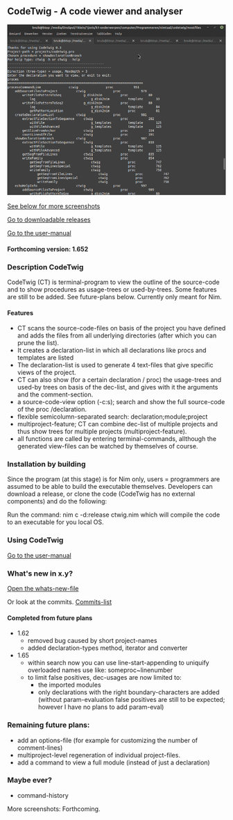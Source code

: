 ## CodeTwig - A code viewer and analyser

![01](mostfiles/pictures/codetwig_declarations_tree.png)

[See below for more screenshots](#more-screenshots)

[Go to downloadable releases](https://github.com/some-avail/codetwig/releases "Downloads for CodeTwig")

[Go to the user-manual](mostfiles/manual_codetwig.txt)


#### Forthcoming version: 1.652

### Description CodeTwig

CodeTwig (CT) is terminal-program to view the outline of the source-code and to show procedures as usage-trees or used-by-trees. Some features are still to be added. See future-plans below. Currently only meant for Nim.

#### Features
- CT scans the source-code-files on basis of the project you have defined and adds the files from all underlying directories (after which you can prune the list).
- It creates a declaration-list in which all declarations like procs and templates are listed 
- The declaration-list is used to generate 4 text-files that give specific views of the project.
- CT can also show (for a certain declaration / proc) the usage-trees and used-by trees on basis of the dec-list, and gives with it the arguments and the comment-section.
- a source-code-view option (-c:s); search and show the full source-code of the proc /declaration.
- flexible semicolumn-separated search: declaration;module;project
- multiproject-feature; CT can combine dec-list of multiple projects and thus show trees for multiple projects (multiproject-feature).
- all functions are called by entering terminal-commands, allthough the generated view-files can be watched by themselves of course.


### Installation by building
Since the program (at this stage) is for Nim only, users = programmers are assumed to be able to build the executable themselves.
Developers can download a release, or clone the code 
(CodeTwig has no external components) and do the following:

Run the command:
nim c -d:release ctwig.nim
which will compile the code to an executable for you local OS.


### Using CodeTwig
[Go to the user-manual](mostfiles/manual_codetwig.txt)


### What's new in x.y?
[Open the whats-new-file](mostfiles/whatsnew_codetwig.txt)

Or look at the commits.
[Commits-list](https://github.com/some-avail/codetwig/commits/main)




#### Completed from future plans
- 1.62
  - removed bug caused by short project-names
  - added declaration-types method, iterator and converter
- 1.65
  - within search now you can use line-start-appending to uniquify overloaded names
    use like: someproc~linenumber
  - to limit false positives, dec-usages are now limited to:
    - the imported modules
    - only declarations with the right boundary-characters are added
    (without param-evaluation false positives are still to be expected; however I have no plans to add  param-eval)


### Remaining future plans:
- add an options-file (for example for customizing the number of comment-lines)
- multiproject-level regeneration of individual project-files.
- add a command to view a full module (instead of just a declaration)


### Maybe ever?
- command-history


<a name="more-screenshots">More screenshots:</a>
Forthcoming.


